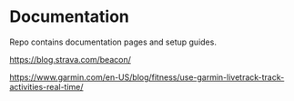# Documentation

Repo contains documentation pages and setup guides.

<https://blog.strava.com/beacon/>

<https://www.garmin.com/en-US/blog/fitness/use-garmin-livetrack-track-activities-real-time/>
